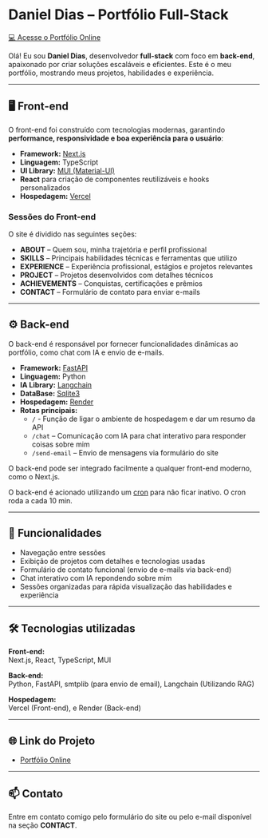 # Daniel Dias – Portfólio Full-Stack

[💻 Acesse o Portfólio Online](https://portfolio-danielhabdias.vercel.app)

Olá! Eu sou **Daniel Dias**, desenvolvedor **full-stack** com foco em **back-end**, apaixonado por criar soluções escaláveis e eficientes. Este é o meu portfólio, mostrando meus projetos, habilidades e experiência.

---

## 🖥 Front-end

O front-end foi construído com tecnologias modernas, garantindo **performance, responsividade e boa experiência para o usuário**:

- **Framework:** [Next.js](https://nextjs.org/)  
- **Linguagem:** TypeScript  
- **UI Library:** [MUI (Material-UI)](https://mui.com/)  
- **React** para criação de componentes reutilizáveis e hooks personalizados  
- **Hospedagem:** [Vercel](https://vercel.com/)  

### Sessões do Front-end

O site é dividido nas seguintes seções:

- **ABOUT** – Quem sou, minha trajetória e perfil profissional  
- **SKILLS** – Principais habilidades técnicas e ferramentas que utilizo  
- **EXPERIENCE** – Experiência profissional, estágios e projetos relevantes  
- **PROJECT** – Projetos desenvolvidos com detalhes técnicos  
- **ACHIEVEMENTS** – Conquistas, certificações e prêmios  
- **CONTACT** – Formulário de contato para enviar e-mails  

---

## ⚙ Back-end

O back-end é responsável por fornecer funcionalidades dinâmicas ao portfólio, como chat com IA e envio de e-mails.  

- **Framework:** [FastAPI](https://fastapi.tiangolo.com/)
- **Linguagem:** Python 
- **IA Library:** [Langchain](https://www.langchain.com/)
- **DataBase:** [Sqlite3](https://sqlite.org/)
- **Hospedagem:** [Render](https://render.com)
- **Rotas principais:**  
  - `/` - Função de ligar o ambiente de hospedagem e dar um resumo da API
  - `/chat` – Comunicação com IA para chat interativo para responder coisas sobre mim 
  - `/send-email` – Envio de mensagens via formulário do site  

O back-end pode ser integrado facilmente a qualquer front-end moderno, como o Next.js.

O back-end é acionado utilizando um [cron](https://console.cron-job.org/jobs) para não ficar inativo. O cron roda a cada 10 min.

---

## 🚀 Funcionalidades

- Navegação entre sessões 
- Exibição de projetos com detalhes e tecnologias usadas  
- Formulário de contato funcional (envio de e-mails via back-end)  
- Chat interativo com IA repondendo sobre mim  
- Sessões organizadas para rápida visualização das habilidades e experiência  

---

## 🛠 Tecnologias utilizadas

**Front-end:**  
Next.js, React, TypeScript, MUI

**Back-end:**  
Python, FastAPI, smtplib (para envio de email), Langchain (Utilizando RAG) 

**Hospedagem:**  
Vercel (Front-end), e Render (Back-end)

---

## 🌐 Link do Projeto

- [Portfólio Online](https://portfolio-danielhabdias.vercel.app)  

---

## 📫 Contato

Entre em contato comigo pelo formulário do site ou pelo e-mail disponível na seção **CONTACT**.
